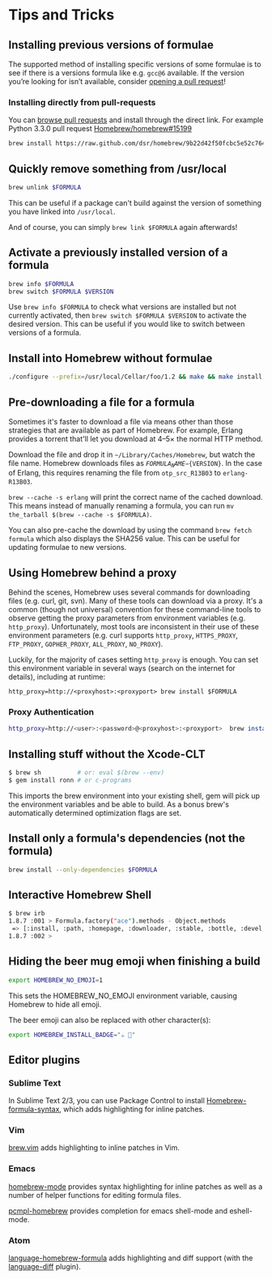 # Tips and Tricks

## Installing previous versions of formulae

The supported method of installing specific versions of
some formulae is to see if there is a versions formula like e.g. `gcc@6` available. If the version you’re looking for isn’t available, consider [opening a pull request](How-To-Open-a-Homebrew-Pull-Request.md)!

### Installing directly from pull-requests
You can [browse pull requests](https://github.com/Homebrew/homebrew-core/pulls)
and install through the direct link. For example Python 3.3.0 pull request [Homebrew/homebrew#15199](https://github.com/Homebrew/homebrew/pull/15199)

```sh
brew install https://raw.github.com/dsr/homebrew/9b22d42f50fcbc5e52c764448b3ac002bc153bd7/Library/Formula/python3.rb
```

## Quickly remove something from /usr/local
```sh
brew unlink $FORMULA
```

This can be useful if a package can't build against the version of something you have linked into `/usr/local`.

And of course, you can simply `brew link $FORMULA` again afterwards!

## Activate a previously installed version of a formula
```sh
brew info $FORMULA
brew switch $FORMULA $VERSION
```

Use `brew info $FORMULA` to check what versions are installed but not currently activated, then `brew switch $FORMULA $VERSION` to activate the desired version. This can be useful if you would like to switch between versions of a formula.

## Install into Homebrew without formulae
```sh
./configure --prefix=/usr/local/Cellar/foo/1.2 && make && make install && brew link foo
```

## Pre-downloading a file for a formula
Sometimes it's faster to download a file via means other than those
strategies that are available as part of Homebrew.  For example,
Erlang provides a torrent that'll let you download at 4–5× the normal
HTTP method.

Download the file and drop it in `~/Library/Caches/Homebrew`, but
watch the file name.  Homebrew downloads files as <code>${FORMULA_NAME}-${VERSION}</code>.  In the case of Erlang, this requires
renaming the file from <code>otp_src_R13B03</code> to
<code>erlang-R13B03</code>.

`brew --cache -s erlang` will print the correct name of the cached
download.  This means instead of manually renaming a formula, you can
run `mv the_tarball $(brew --cache -s $FORMULA)`.

You can also pre-cache the download by using the command `brew fetch formula` which also displays the SHA256 value. This can be useful for updating formulae to new versions.

## Using Homebrew behind a proxy
Behind the scenes, Homebrew uses several commands for downloading files (e.g. curl, git, svn).  Many of these tools can download via a proxy.  It's a common (though not universal) convention for these command-line tools to observe getting the proxy parameters from environment variables (e.g. `http_proxy`).  Unfortunately, most tools are inconsistent in their use of these environment parameters (e.g. curl supports `http_proxy`, `HTTPS_PROXY`, `FTP_PROXY`, `GOPHER_PROXY`, `ALL_PROXY`, `NO_PROXY`).

Luckily, for the majority of cases setting `http_proxy` is enough.
You can set this environment variable in several ways (search on the
internet for details), including at runtime:

```
http_proxy=http://<proxyhost>:<proxyport> brew install $FORMULA
```

### Proxy Authentication
```sh
http_proxy=http://<user>:<password>@<proxyhost>:<proxyport>  brew install $FORMULA
```

## Installing stuff without the Xcode-CLT
```sh
$ brew sh          # or: eval $(brew --env)
$ gem install ronn # or c-programs
```

This imports the brew environment into your existing shell, gem will pick up the environment variables and be able to build. As a bonus brew's automatically determined optimization flags are set.

## Install only a formula's dependencies (not the formula)
```sh
brew install --only-dependencies $FORMULA
```

## Interactive Homebrew Shell
```sh
$ brew irb
1.8.7 :001 > Formula.factory("ace").methods - Object.methods
 => [:install, :path, :homepage, :downloader, :stable, :bottle, :devel, :head, :active_spec, :buildpath, :ensure_specs_set, :url, :version, :specs, :mirrors, :installed?, :explicitly_requested?, :linked_keg, :installed_prefix, :prefix, :rack, :bin, :doc, :include, :info, :lib, :libexec, :man, :man1, :man2, :man3, :man4, :man5, :man6, :man7, :man8, :sbin, :share, :etc, :var, :plist_name, :plist_path, :download_strategy, :cached_download, :caveats, :options, :patches, :keg_only?, :fails_with?, :skip_clean?, :brew, :std_cmake_args, :deps, :external_deps, :recursive_deps, :system, :fetch, :verify_download_integrity, :fails_with_llvm, :fails_with_llvm?, :std_cmake_parameters, :mkdir, :mktemp]
1.8.7 :002 >
```

## Hiding the beer mug emoji when finishing a build
```sh
export HOMEBREW_NO_EMOJI=1
```

This sets the HOMEBREW_NO_EMOJI environment variable, causing Homebrew
to hide all emoji.

The beer emoji can also be replaced with other character(s):

```sh
export HOMEBREW_INSTALL_BADGE="☕️ 🐸"
```

## Editor plugins

### Sublime Text

In Sublime Text 2/3, you can use Package Control to install
[Homebrew-formula-syntax](https://github.com/samueljohn/Homebrew-formula-syntax),
which adds highlighting for inline patches.

### Vim
[brew.vim](https://github.com/xu-cheng/brew.vim) adds highlighting to
inline patches in Vim.

### Emacs
[homebrew-mode](https://github.com/dunn/homebrew-mode) provides syntax
highlighting for inline patches as well as a number of helper functions
for editing formula files.

[pcmpl-homebrew](https://github.com/hiddenlotus/pcmpl-homebrew) provides completion
for emacs shell-mode and eshell-mode.

### Atom
[language-homebrew-formula](https://atom.io/packages/language-homebrew-formula)
adds highlighting and diff support (with the
[language-diff](https://atom.io/packages/language-diff) plugin).

